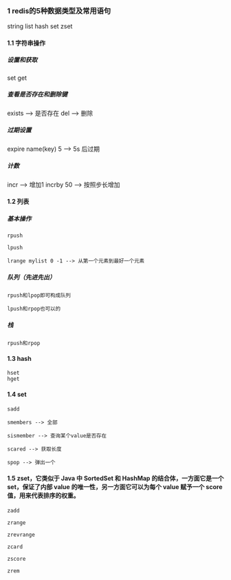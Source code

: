 
### 1 redis的5种数据类型及常用语句
string list hash set zset

#### 1.1 字符串操作

##### 设置和获取
set 
get
##### 查看是否存在和删除键
exists --> 是否存在
del --> 删除
##### 过期设置
expire name(key) 5 --> 5s 后过期
##### 计数
incr  --> 增加1
incrby 50 --> 按照步长增加

#### 1.2 列表

##### 基本操作
	rpush 

	lpush
	
	lrange mylist 0 -1 --> 从第一个元素到最好一个元素
##### 队列（先进先出）
	rpush和lpop即可构成队列
	
	lpush和rpop也可以的
##### 栈
	rpush和rpop
	
#### 1.3 hash
	hset
	hget

#### 1.4 set
	sadd
	
	smembers --> 全部
	
	sismember --> 查询某个value是否存在
	
	scared --> 获取长度
	
	spop --> 弹出一个
	
#### 1.5 zset，它类似于 Java 中 SortedSet 和 HashMap 的结合体，一方面它是一个 set，保证了内部 value 的唯一性，另一方面它可以为每个 value 赋予一个 score 值，用来代表排序的权重。
	zadd 
	
	zrange
	
	zrevrange
	
	zcard 
	
	zscore
	
	zrem 
	
	



	

	 
	  
	
	
	
	
	









